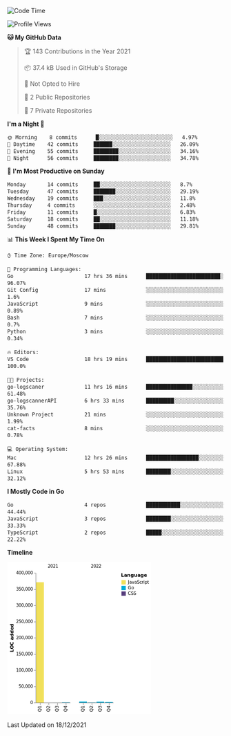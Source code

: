 <!--START_SECTION:waka-->
![Code Time](http://img.shields.io/badge/Code%20Time-67%20hrs%2016%20mins-blue)

![Profile Views](http://img.shields.io/badge/Profile%20Views-26-blue)

**🐱 My GitHub Data** 

> 🏆 143 Contributions in the Year 2021
 > 
> 📦 37.4 kB Used in GitHub's Storage 
 > 
> 🚫 Not Opted to Hire
 > 
> 📜 2 Public Repositories 
 > 
> 🔑 7 Private Repositories  
 > 
**I'm a Night 🦉** 

```text
🌞 Morning    8 commits      █░░░░░░░░░░░░░░░░░░░░░░░░   4.97% 
🌆 Daytime    42 commits     ██████░░░░░░░░░░░░░░░░░░░   26.09% 
🌃 Evening    55 commits     ████████░░░░░░░░░░░░░░░░░   34.16% 
🌙 Night      56 commits     ████████░░░░░░░░░░░░░░░░░   34.78%

```
📅 **I'm Most Productive on Sunday** 

```text
Monday       14 commits     ██░░░░░░░░░░░░░░░░░░░░░░░   8.7% 
Tuesday      47 commits     ███████░░░░░░░░░░░░░░░░░░   29.19% 
Wednesday    19 commits     ███░░░░░░░░░░░░░░░░░░░░░░   11.8% 
Thursday     4 commits      ░░░░░░░░░░░░░░░░░░░░░░░░░   2.48% 
Friday       11 commits     █░░░░░░░░░░░░░░░░░░░░░░░░   6.83% 
Saturday     18 commits     ██░░░░░░░░░░░░░░░░░░░░░░░   11.18% 
Sunday       48 commits     ███████░░░░░░░░░░░░░░░░░░   29.81%

```


📊 **This Week I Spent My Time On** 

```text
⌚︎ Time Zone: Europe/Moscow

💬 Programming Languages: 
Go                       17 hrs 36 mins      ████████████████████████░   96.07% 
Git Config               17 mins             ░░░░░░░░░░░░░░░░░░░░░░░░░   1.6% 
JavaScript               9 mins              ░░░░░░░░░░░░░░░░░░░░░░░░░   0.89% 
Bash                     7 mins              ░░░░░░░░░░░░░░░░░░░░░░░░░   0.7% 
Python                   3 mins              ░░░░░░░░░░░░░░░░░░░░░░░░░   0.34%

🔥 Editors: 
VS Code                  18 hrs 19 mins      █████████████████████████   100.0%

🐱‍💻 Projects: 
go-logscaner             11 hrs 16 mins      ███████████████░░░░░░░░░░   61.48% 
go-logscannerAPI         6 hrs 33 mins       █████████░░░░░░░░░░░░░░░░   35.76% 
Unknown Project          21 mins             ░░░░░░░░░░░░░░░░░░░░░░░░░   1.99% 
cat-facts                8 mins              ░░░░░░░░░░░░░░░░░░░░░░░░░   0.78%

💻 Operating System: 
Mac                      12 hrs 26 mins      █████████████████░░░░░░░░   67.88% 
Linux                    5 hrs 53 mins       ████████░░░░░░░░░░░░░░░░░   32.12%

```

**I Mostly Code in Go** 

```text
Go                       4 repos             ███████████░░░░░░░░░░░░░░   44.44% 
JavaScript               3 repos             ████████░░░░░░░░░░░░░░░░░   33.33% 
TypeScript               2 repos             █████░░░░░░░░░░░░░░░░░░░░   22.22%

```


**Timeline**

![Chart not found](https://raw.githubusercontent.com/jeezft/jeezft/main/charts/bar_graph.png) 


 Last Updated on 18/12/2021
<!--END_SECTION:waka-->
